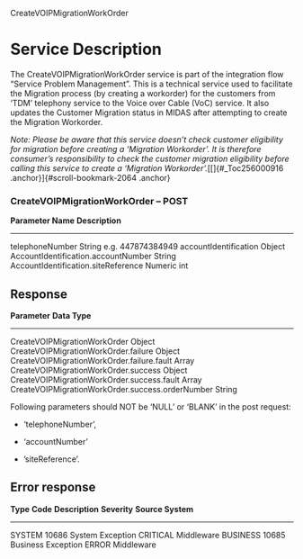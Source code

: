 CreateVOIPMigrationWorkOrder

Service Description
===================

The CreateVOIPMigrationWorkOrder service is part of the integration flow
“Service Problem Management”. This is a technical service used to
facilitate the Migration process (by creating a workorder) for the
customers from ‘TDM’ telephony service to the Voice over Cable (VoC)
service. It also updates the Customer Migration status in MIDAS after
attempting to create the Migration Workorder.

*Note: Please be aware that this service doesn’t check customer
eligibility for migration before creating a ‘Migration Workorder’. It is
therefore consumer’s responsibility to check the customer migration
eligibility before calling this service to create a ‘Migration
Workorder’.*[[]{#_Toc256000916 .anchor}]{#scroll-bookmark-2064 .anchor}

### CreateVOIPMigrationWorkOrder – POST

  **Parameter Name**                    **Description**
  ------------------------------------- --------------------------
  telephoneNumber                       String e.g. 447874384949
  accountIdentification                 Object
  AccountIdentification.accountNumber   String
  AccountIdentification.siteReference   Numeric int

Response
--------

  **Parameter**                                      **Data Type**
  -------------------------------------------------- ---------------
  CreateVOIPMigrationWorkOrder                       Object
  CreateVOIPMigrationWorkOrder.failure               Object
  CreateVOIPMigrationWorkOrder.failure.fault         Array
  CreateVOIPMigrationWorkOrder.success               Object
  CreateVOIPMigrationWorkOrder.success.fault         Array
  CreateVOIPMigrationWorkOrder.success.orderNumber   String

Following parameters should NOT be ‘NULL’ or ‘BLANK’ in the post
request:

-   ‘telephoneNumber’,

-   ‘accountNumber’

-   ’siteReference’.

Error response
--------------

  **Type**   **Code**   **Description**      **Severity**   **Source System**
  ---------- ---------- -------------------- -------------- -------------------
  SYSTEM     10686      System Exception     CRITICAL       Middleware
  BUSINESS   10685      Business Exception   ERROR          Middleware
